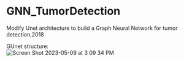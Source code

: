 # GNN_TumorDetection

Modify Unet architecture to build a Graph Neural Network for tumor detection,2018

GUnet structure:  
![Screen Shot 2023-05-09 at 3 09 34 PM](https://github.com/btbbtzhang/GNN_TumorDetection/assets/34163897/581324d7-be17-4e38-a96d-319814312d9c)
